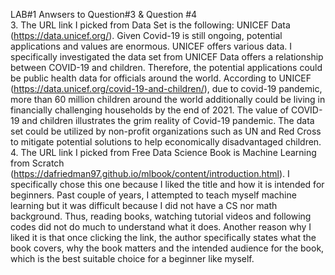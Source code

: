 LAB#1 Anwsers to Question#3 & Question #4 <br/>
3.	The URL link I picked from Data Set is the following: UNICEF Data (https://data.unicef.org/). Given Covid-19 is still ongoing, potential applications and values are enormous. UNICEF offers various data. I specifically investigated the data set from UNICEF Data offers a relationship between COVID-19 and children. Therefore, the potential applications could be public health data for officials around the world. According to UNICEF (https://data.unicef.org/covid-19-and-children/), due to covid-19 pandemic, more than 60 million children around the world additionally could be living in financially challenging households by the end of 2021. The value of COVID-19 and children illustrates the grim reality of Covid-19 pandemic. The data set could be utilized by non-profit organizations such as UN and Red Cross to mitigate potential solutions to help economically disadvantaged children. <br/>
4.	The URL link I picked from Free Data Science Book is Machine Learning from Scratch (https://dafriedman97.github.io/mlbook/content/introduction.html). I specifically chose this one because I liked the title and how it is intended for beginners. Past couple of years, I attempted to teach myself machine learning but it was difficult because I did not have a CS nor math background. Thus, reading books, watching tutorial videos and following codes did not do much to understand what it does. Another reason why I liked it is that once clicking the link, the author specifically states what the book covers, why the book matters and the intended audience for the book, which is the best suitable choice for a beginner like myself.<br/>
